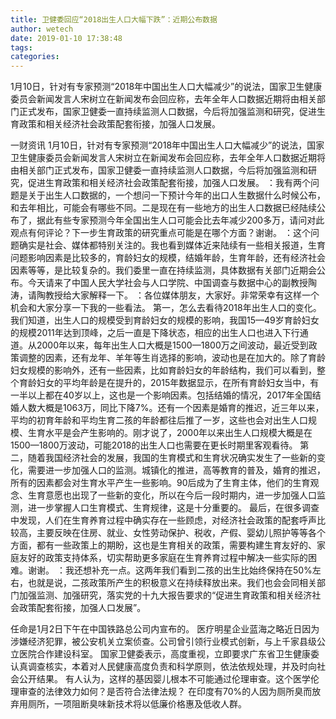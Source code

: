 ```yaml
---
title: 卫健委回应“2018出生人口大幅下跌”：近期公布数据
author: wetech
date: 2019-01-10 17:38:48
tags: 
categories: 
---
```

1月10日，针对有专家预测“2018年中国出生人口大幅减少”的说法，国家卫生健康委员会新闻发言人宋树立在新闻发布会回应称，去年全年人口数据近期将由相关部门正式发布，国家卫健委一直持续监测人口数据，今后将加强监测和研究，促进生育政策和相关经济社会政策配套衔接，加强人口发展。
<!-- more -->
一财资讯
1月10日，针对有专家预测“2018年中国出生人口大幅减少”的说法，国家卫生健康委员会新闻发言人宋树立在新闻发布会回应称，去年全年人口数据近期将由相关部门正式发布，国家卫健委一直持续监测人口数据，今后将加强监测和研究，促进生育政策和相关经济社会政策配套衔接，加强人口发展。
：我有两个问题是关于出生人口数据的，一个想问一下预计今年的出口人生数据什么时候公布，和去年相比，可能会有哪些不同。二是现在有一些地方的出生人口数据已经陆续公布了，据此有些专家预测今年全国出生人口可能会比去年减少200多万，请问对此观点有何评论？下一步生育政策的研究重点可能是在哪个方面？谢谢。
：这个问题确实是社会、媒体都特别关注的。我也看到媒体近来陆续有一些相关报道，生育问题影响因素是比较多的，育龄妇女的规模，结婚年龄，生育年龄，还有经济社会因素等等，是比较复杂的。我们委里一直在持续监测，具体数据有关部门近期会公布。今天请来了中国人民大学社会与人口学院、中国调查与数据中心的副教授陶涛，请陶教授给大家解释一下。
：各位媒体朋友，大家好。非常荣幸有这样一个机会和大家分享一下我的一些看法。
第一，怎么去看待2018年出生人口的变化。我们知道，出生人口的规模受到育龄妇女的规模的影响，我国15—49岁育龄妇女的规模2011年达到顶峰，之后一直是下降状态，相应的出生人口也进入下行通道。从2000年以来，每年出生人口大概是1500—1800万之间波动，最近受到政策调整的因素，还有龙年、羊年等生肖选择的影响，波动也是在加大的。除了育龄妇女规模的影响外，还有一些因素，比如育龄妇女的年龄结构，我们可以看到，整个育龄妇女的平均年龄是在提升的，2015年数据显示，在所有育龄妇女当中，有一半以上都在40岁以上，这也是一个影响因素。包括结婚的情况，2017年全国结婚人数大概是1063万，同比下降7%。还有一个因素是婚育的推迟，近三年以来，平均的初育年龄和平均生育二孩的年龄都往后推了一岁，这些也会对出生人口规模、生育水平是会产生影响的。刚才说了，2000年以来出生人口规模大概是在1500—1800万波动，可能2018的出生人口也需要在更长时期里客观看待。
第二，随着我国经济社会的发展，我国的生育模式和生育状况确实发生了一些新的变化，需要进一步加强人口的监测。城镇化的推进，高等教育的普及，婚育的推迟，所有的因素都会对生育水平产生一些影响。90后成为了生育主体，他们的生育观念、生育意愿也出现了一些新的变化，所以在今后一段时期内，进一步加强人口监测，进一步掌握人口生育模式、生育规律，这是十分重要的。
最后，在很多调查中发现，人们在生育养育过程中确实存在一些顾虑，对经济社会政策的配套呼声比较高，主要反映在住房、就业、女性劳动保护、税收，产假、婴幼儿照护等等各个方面，都有一些政策上的期盼，这也是生育相关的政策，需要构建生育友好的、家庭友好的政策支持体系，切实帮助更多家庭在生育养育过程中解决一些实际的困难。谢谢。
：我还想补充一点。这两年我们看到二孩的出生比始终保持在50%左右，也就是说，二孩政策所产生的积极意义在持续释放出来。我们也会会同相关部门加强监测、加强研究，落实党的十九大报告要求的“促进生育政策和相关经济社会政策配套衔接，加强人口发展”。
 
 
任命是1月2日下午在中国铁路总公司内宣布的。
医疗明星企业蓝海之略近日因为涉嫌经济犯罪，被公安机关立案侦查。公司曾引领行业模式创新，与上千家县级公立医院合作建设科室。
国家卫健委表示，高度重视，立即要求广东省卫生健康委认真调查核实，本着对人民健康高度负责和科学原则，依法依规处理，并及时向社会公开结果。
有人认为，这样的基因婴儿根本不可能通过伦理审查。这个医学伦理审查的法律效力如何？是否符合法律法规？
在印度有70%的人因为厕所臭而放弃用厕所，一项阻断臭味新技术将以低廉价格惠及低收人群。
